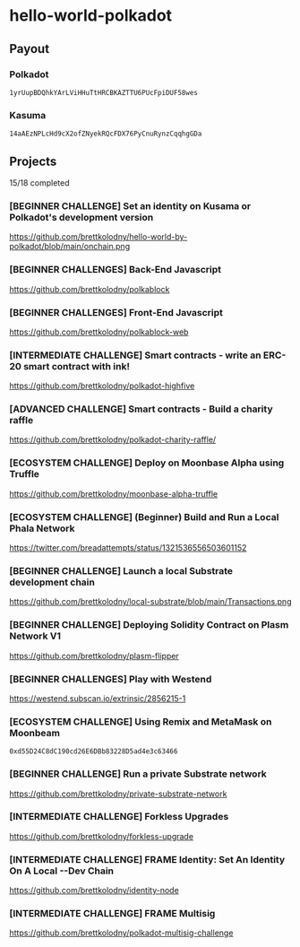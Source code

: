 # hello-world-polkadot

## Payout

### Polkadot
`1yrUupBDQhkYArLViHHuTtHRCBKAZTTU6PUcFpiDUF58wes`

### Kasuma
`14aAEzNPLcHd9cX2ofZNyekRQcFDX76PyCnuRynzCqqhgGDa`

## Projects

15/18 completed

### [BEGINNER CHALLENGE] Set an identity on Kusama or Polkadot's development version 
https://github.com/brettkolodny/hello-world-by-polkadot/blob/main/onchain.png

### [BEGINNER CHALLENGES] Back-End Javascript
https://github.com/brettkolodny/polkablock

### [BEGINNER CHALLENGES] Front-End Javascript
https://github.com/brettkolodny/polkablock-web

### [INTERMEDIATE CHALLENGE] Smart contracts - write an ERC-20 smart contract with ink!
https://github.com/brettkolodny/polkadot-highfive

### [ADVANCED CHALLENGE] Smart contracts - Build a charity raffle
https://github.com/brettkolodny/polkadot-charity-raffle/

### [ECOSYSTEM CHALLENGE] Deploy on Moonbase Alpha using Truffle
https://github.com/brettkolodny/moonbase-alpha-truffle

### [ECOSYSTEM CHALLENGE] (Beginner) Build and Run a Local Phala Network
https://twitter.com/breadattempts/status/1321536556503601152

### [BEGINNER CHALLENGE] Launch a local Substrate development chain
https://github.com/brettkolodny/local-substrate/blob/main/Transactions.png

### [BEGINNER CHALLENGE] Deploying Solidity Contract on Plasm Network V1 
https://github.com/brettkolodny/plasm-flipper

### [BEGINNER CHALLENGES] Play with Westend
https://westend.subscan.io/extrinsic/2856215-1

### [ECOSYSTEM CHALLENGE] Using Remix and MetaMask on Moonbeam
`0xd55D24C8dC190cd26E6DBb83228D5ad4e3c63466`

### [BEGINNER CHALLENGE] Run a private Substrate network
https://github.com/brettkolodny/private-substrate-network

### [INTERMEDIATE CHALLENGE] Forkless Upgrades
https://github.com/brettkolodny/forkless-upgrade

### [INTERMEDIATE CHALLENGE] FRAME Identity: Set An Identity On A Local --Dev Chain
https://github.com/brettkolodny/identity-node

### [INTERMEDIATE CHALLENGE] FRAME Multisig
https://github.com/brettkolodny/polkadot-multisig-challenge
